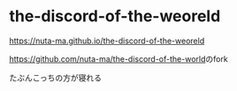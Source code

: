 # the-discord-of-the-weoreld
<https://nuta-ma.github.io/the-discord-of-the-weoreld>  

<https://github.com/nuta-ma/the-discord-of-the-world>のfork  

たぶんこっちの方が寝れる  

